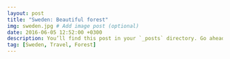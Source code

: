```yaml
---
layout: post
title: "Sweden: Beautiful forest"
img: sweden.jpg # Add image post (optional)
date: 2016-06-05 12:52:00 +0300
description: You’ll find this post in your `_posts` directory. Go ahead and edit it and re-build the site to see your changes. # Add post description (optional)
tag: [Sweden, Travel, Forest]
---
```

